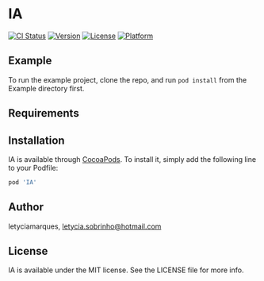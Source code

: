 # IA

[![CI Status](https://img.shields.io/travis/letyciamarques/IA.svg?style=flat)](https://travis-ci.org/letyciamarques/IA)
[![Version](https://img.shields.io/cocoapods/v/IA.svg?style=flat)](https://cocoapods.org/pods/IA)
[![License](https://img.shields.io/cocoapods/l/IA.svg?style=flat)](https://cocoapods.org/pods/IA)
[![Platform](https://img.shields.io/cocoapods/p/IA.svg?style=flat)](https://cocoapods.org/pods/IA)

## Example

To run the example project, clone the repo, and run `pod install` from the Example directory first.

## Requirements

## Installation

IA is available through [CocoaPods](https://cocoapods.org). To install
it, simply add the following line to your Podfile:

```ruby
pod 'IA'
```

## Author

letyciamarques, letycia.sobrinho@hotmail.com

## License

IA is available under the MIT license. See the LICENSE file for more info.
